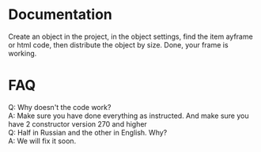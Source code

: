 # Documentation
Create an object in the project, in the object settings, find the item ayframe or html code, then distribute the object by size. Done, your frame is working.
# FAQ
Q: Why doesn't the code work?  
A: Make sure you have done everything as instructed. And make sure you have 2 constructor version 270 and higher    
Q: Half in Russian and the other in English. Why?  
A: We will fix it soon.  
